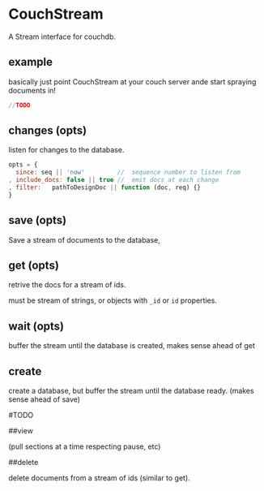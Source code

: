 # CouchStream

A Stream interface for couchdb.

## example

basically just point CouchStream at your couch server ande start spraying documents in!

``` js
//TODO

```

## changes (opts)

listen for changes to the database. 
``` js
opts = {
  since: seq || 'now'         //  sequence number to listen from
, include_docs: false || true //  emit docs at each change
, filter:   pathToDesignDoc || function (doc, req) {}
}
```

## save (opts)

Save a stream of documents to the database, 

## get (opts)

retrive the docs for a stream of ids.  

must be stream of strings, or objects with `_id` or `id` properties.

## wait (opts)

buffer the stream until the database is created, makes sense ahead of get

## create

create a database, but buffer the stream until the database ready. (makes sense ahead of save)

#TODO

##view

(pull sections at a time respecting pause, etc)

##delete

delete documents from a stream of ids (similar to get).
